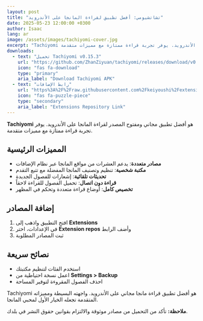 ```yaml
---
layout: post
title: "تشاتشيومي: أفضل تطبيق لقراءة المانجا على الأندرويد"
date: 2025-05-23 12:00:00 +0300
author: Isaac
lang: ar
image: /assets/images/tachiyomi-cover.jpg
excerpt: "Tachiyomi هو أفضل تطبيق مجاني ومفتوح المصدر لقراءة المانجا على الأندرويد. يوفر تجربة قراءة ممتازة مع مميزات متقدمة."
downloads:
  - text: "تحميل Tachiyomi v0.15.3"
    url: "https://github.com/ZhanZiyuan/tachiyomi/releases/download/v0.15.3/tachiyomi-v0.15.3.apk"
    icon: "fas fa-download"
    type: "primary"
    aria_label: "Download Tachiyomi APK"
  - text: "رابط الإضافات"
    url: "https%3A%2F%2Fraw.githubusercontent.com%2Fkeiyoushi%2Fextensions%2Frepo%2Findex.min.json"
    icon: "fas fa-puzzle-piece"
    type: "secondary"
    aria_label: "Extensions Repository Link"
---
```


**Tachiyomi** هو أفضل تطبيق مجاني ومفتوح المصدر لقراءة المانجا على الأندرويد. يوفر تجربة قراءة ممتازة مع مميزات متقدمة.

## المميزات الرئيسية

- **مصادر متعددة**: يدعم العشرات من مواقع المانجا عبر نظام الإضافات
- **مكتبة شخصية**: تنظيم وتصنيف المانجا المفضلة مع تتبع التقدم
- **تحديثات تلقائية**: إشعارات للفصول الجديدة
- **قراءة دون اتصال**: تحميل الفصول للقراءة لاحقاً
- **تخصيص كامل**: أوضاع قراءة متعددة وتحكم في المظهر

## إضافة المصادر

1. افتح التطبيق واذهب إلى **Extensions**
2. في الإعدادات، اختر **Extension repos** وأضف الرابط
3. ثبت المصادر المطلوبة

## نصائح سريعة

- استخدم الفئات لتنظيم مكتبتك
- اعمل نسخة احتياطية من **Settings > Backup**
- احذف الفصول المقروءة لتوفير المساحة

Tachiyomi هو أفضل تطبيق قراءة مانجا مجاني على الأندرويد. واجهته البسيطة ومميزاته المتقدمة تجعله الخيار الأول لمحبي المانجا.

**ملاحظة:** تأكد من التحميل من مصادر موثوقة والالتزام بقوانين حقوق النشر في بلدك.
